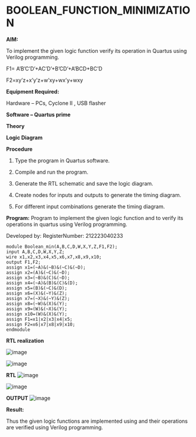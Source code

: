 # BOOLEAN_FUNCTION_MINIMIZATION

**AIM:**

To implement the given logic function verify its operation in Quartus using Verilog programming.

F1= A’B’C’D’+AC’D’+B’CD’+A’BCD+BC’D 

F2=xy’z+x’y’z+w’xy+wx’y+wxy

**Equipment Required:**

Hardware – PCs, Cyclone II , USB flasher

**Software – Quartus prime**

**Theory**

**Logic Diagram**

**Procedure**

1.	Type the program in Quartus software.

2.	Compile and run the program.

3.	Generate the RTL schematic and save the logic diagram.

4.	Create nodes for inputs and outputs to generate the timing diagram.

5.	For different input combinations generate the timing diagram.


**Program:** 
Program to implement the given logic function and to verify its operations in quartus using Verilog programming. 

Developed by: RegisterNumber: 212223040233

```
module Boolean_min(A,B,C,D,W,X,Y,Z,F1,F2);
input A,B,C,D,W,X,Y,Z;
wire x1,x2,x3,x4,x5,x6,x7,x8,x9,x10;
output F1,F2;
assign x1=(~A)&(~B)&(~C)&(~D);
assign x2=(A)&(~C)&(~D);
assign x3=(~B)&(C)&(~D);
assign x4=(~A)&(B)&(C)&(D);
assign x5=(B)&(~C)&(D);
assign x6=(X)&(~Y)&(Z);
assign x7=(~X)&(~Y)&(Z);
assign x8=(~W)&(X)&(Y);
assign x9=(W)&(~X)&(Y);
assign x10=(W)&(X)&(Y);
assign F1=x1|x2|x3|x4|x5;
assign F2=x6|x7|x8|x9|x10;
endmodule

```
**RTL realization**

![image](https://github.com/user-attachments/assets/b2d6d2ee-227d-4573-bd83-6242fcee84e2)

![image](https://github.com/user-attachments/assets/a6472fbc-64d8-4ca2-8964-5b9100091cbd)

**RTL**
![image](https://github.com/user-attachments/assets/015c9195-d17e-4e1c-a7e2-0a5e481b0277)

![image](https://github.com/user-attachments/assets/1ac61ccd-9d19-46a7-8d35-d8645d479348)

**OUTPUT**
![image](https://github.com/user-attachments/assets/a3f64e40-a02d-4c3b-accb-cbf7714c548b)

**Result:**

Thus the given logic functions are implemented using and their operations are verified using Verilog programming.

